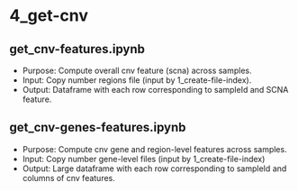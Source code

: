 # 4_get-cnv

## get_cnv-features.ipynb
* Purpose: Compute overall cnv feature (scna) across samples. 
* Input: Copy number regions file (input by 1_create-file-index).
* Output: Dataframe with each row corresponding to sampleId and SCNA feature. 

## get_cnv-genes-features.ipynb
* Purpose: Compute cnv gene and region-level features across samples. 
* Input: Copy number gene-level files (input by 1_create-file-index)
* Output: Large dataframe with each row corresponding to sampleId and columns of cnv features. 
